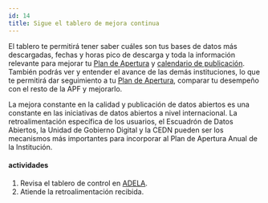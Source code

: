```yaml
---
id: 14
title: Sigue el tablero de mejora continua
---
```


El tablero te permitirá tener saber cuáles son tus bases de datos más descargadas, fechas y horas pico de descarga y toda la información relevante para mejorar tu [Plan de Apertura](#play5) y [calendario de publicación](#play4). También podrás ver y entender el avance de las demás instituciones, lo que te permitirá dar seguimiento a tu [Plan de Apertura](#play5), comparar tu desempeño con el resto de la APF y mejorarlo.

La mejora constante en la calidad y publicación de datos abiertos es una constante en las iniciativas de datos abiertos a nivel internacional. La retroalimentación específica de los usuarios, el Escuadrón de Datos Abiertos, la Unidad de Gobierno Digital y la CEDN pueden ser los mecanismos más importantes para incorporar al Plan de Apertura Anual de la Institución.

#### actividades
1. Revisa el tablero de control en [ADELA](http://adela.datos.gob.mx). 
2. Atiende la retroalimentación recibida.

